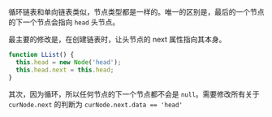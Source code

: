 循环链表和单向链表类似，节点类型都是一样的。唯一的区别是，最后的一个节点的下一个节点会指向 `head` 头节点。

最主要的修改是，在创建链表时，让头节点的 next 属性指向其本身。
```javascript
function LList() {
  this.head = new Node('head');
  this.head.next = this.head;
}
```

其次，因为循环，所以任何节点的下一个节点都不会是 `null`。需要修改所有关于 `curNode.next` 的判断为 `curNode.next.data == 'head'`